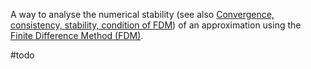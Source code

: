 

A way to analyse the numerical stability (see also [Convergence, consistency, stability, condition of FDM](Convergence,%20consistency,%20stability,%20condition%20of%20FDM.md)) of an approximation using the [Finite Difference Method (FDM)](Finite%20Difference%20Method%20(FDM).md).


#todo 